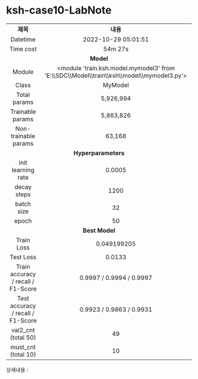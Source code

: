 <h1 id="title">ksh-case10-LabNote</h1>
<table style="border: 2px; text-align:center;">
<tr style="font-weight: bold;, font-size: 30px;">
<td> 제목 </td>
<td> 내용 </td>
</tr>
<tr>
<td> Datetime </td>
<td id="date">2022-10-29 05:01:51</td>
</tr>
<tr>
<td> Time cost </td>
<td id="time-cost">54m 27s</td>
</tr>
<tr>
<td colspan="2" style="font-weight: bold;, font-size: 30px;"> Model </td>
</tr>
<tr>
<td> Module </td>
<td id="module">&lt;module 'train.ksh.model.mymodel3' from 'E:\\SDC\\Model\\train\\ksh\\model\\mymodel3.py'&gt;</td>
</tr>
<tr>
<td> Class </td>
<td id="class">MyModel</td>
</tr>
<tr>
<td> Total params </td>
<td id="total-params">5,926,994</td>
</tr>
<tr>
<td> Trainable params </td>
<td id="trainable-params">5,863,826</td>
</tr>
<tr>
<td> Non-trainable params </td>
<td id="non-trainable-params">63,168</td>
</tr>
<tr>
<td colspan="2" style="font-weight: bold;, font-size: 30px;"> Hyperparameters </td>
</tr>
<tr>
<td> init learning rate </td>
<td id="init-lr">0.0005</td>
</tr>
<tr>
<td> decay steps </td>
<td id="decay-steps">1200</td>
</tr>
<tr>
<td> batch size </td>
<td id="batch-size">32</td>
</tr>
<tr>
<td> epoch </td>
<td id="epoch">50</td>
<tr>
<td colspan="2" style="font-weight: bold;, font-size: 30px;"> Best Model </td>
</tr>
<tr>
<td> Train Loss </td>
<td id="train-loss">0.049199205</td>
</tr>
<tr>
<td> Test Loss </td>
<td id="test-loss">0.0133</td>
</tr>
<tr>
<td> Train accuracy / recall / F1-Score </td>
<td id="train-score">0.9997 / 0.9994 / 0.9997</td>
</tr>
<tr>
<td> Test accuracy / recall / F1-Score </td>
<td id="test-score">0.9923 / 0.9863 / 0.9931</td>
</tr>
<tr>
<td> val2_cnt (total 50) </td>
<td id="val2-cnt">49</td>
</tr>
<tr>
<td> must_cnt (total 10) </td>
<td id="must-cnt">10</td>
</tr>
</tr></table>
<p>상세내용 : </p>